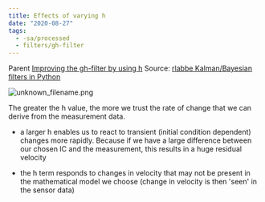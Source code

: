 ```yaml
---
title: Effects of varying h
date: "2020-08-27"
tags:
  - -sa/processed
  - filters/gh-filter
---
```


Parent [Improving the gh-filter by using h](improving-the-gh-filter-by-using-h.md)
Source: [rlabbe Kalman/Bayesian filters in Python](rlabbe-kalman_bayesian-filters-in-python.md)

![unknown_filename.png](./_resources/Effects_of_varying_h.resources/unknown_filename.png)

The greater the h value, the more we trust the rate of change that we can derive from the measurement data.

*   a larger h enables us to react to transient (initial condition dependent) changes more rapidly.
    Because if we have a large difference between our chosen IC and the measurement, this results in a huge residual velocity
    
*   the h term responds to changes in velocity that may not be present in the mathematical model we choose (change in velocity is then 'seen' in the sensor data)

